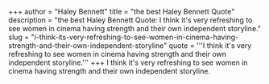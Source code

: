 +++
author = "Haley Bennett"
title = "the best Haley Bennett Quote"
description = "the best Haley Bennett Quote: I think it's very refreshing to see women in cinema having strength and their own independent storyline."
slug = "i-think-its-very-refreshing-to-see-women-in-cinema-having-strength-and-their-own-independent-storyline"
quote = '''I think it's very refreshing to see women in cinema having strength and their own independent storyline.'''
+++
I think it's very refreshing to see women in cinema having strength and their own independent storyline.
